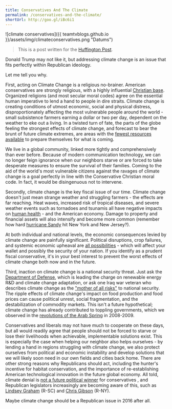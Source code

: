 ```yaml
---
title: Conservatives And The Climate
permalink: /conservatives-and-the-climate/
shortUrl: http://goo.gl/iBc6i1
---
```


![climate conservatives]({{ teamtvblogs.github.io }}/assets/img/climateconservatives.png "Datums")

> This is a post  written for the [Huffington Post](http://www.huffingtonpost.com/tobias-lunt/conservatives-want-to-fix_b_9123716.html).

Donald Trump may not like it, but addressing climate change is an issue that fits perfectly within Republican ideology.

Let me tell you why.

First, acting on Climate Change is a religious no-brainer. American conservatives are strongly religious, with a highly influential [Christian base](https://www.washingtonpost.com/news/monkey-cage/wp/2015/09/04/how-democrats-became-secular-and-republicans-became-religious-its-not-what-you-think/). Organized religions (and most secular moral codes) agree on the essential human imperative to lend a hand to people in dire straits. Climate change is creating conditions of utmost economic, social and physical distress, disproportionately affecting the most vulnerable people around the world - small subsistence farmers earning a dollar or two per day, dependent on the weather to eke out a living. In a twisted turn of fate, the parts of the globe feeling the strongest effects of climate change, and forecast to bear the brunt of future climate extremes, are areas with the [fewest resources available](http://www.theguardian.com/environment/climate-consensus-97-per-cent/2015/jan/26/climate-change-could-impact-poor-much-more-than-previously-thought) to prepare themselves for what is coming.

We live in a global community, linked more tightly and comprehensively than ever before. Because of modern communication technology, we can no longer feign ignorance when our neighbors starve or are forced to take desperate measures to ensure the survival of their families. Coming to the aid of the world's most vulnerable citizens against the ravages of climate change is a goal perfectly in line with the Conservative Christian moral code. In fact, it would be disingenuous not to intervene.

Secondly, climate change is the key fiscal issue of our time. Climate change doesn't just mean strange weather and struggling farmers - the effects are far reaching. Heat waves, increased risk of tropical diseases, and severe weather events such as tornadoes and tsunamis all have negative impacts on [human health](http://www.who.int/mediacentre/factsheets/fs266/en/) - and the American economy. Damage to property and financial assets will also intensify and become more common (remember how hard [hurricane Sandy](http://www.wri.org/publication/impacts-hurricane-sandy-and-climate-change-connection) hit New York and New Jersey?).

At both individual and national levels, the economic consequences levied by climate change are painfully significant. Political disruptions, crop failures, and systemic economic upheaval are [all possibilities](http://www.lloyds.com/news-and-insight/risk-insight/library/society-and-security/food-system-shock) - which will affect your wallet and possibly the security of your nation. If you identify as a prudent fiscal conservative, it's in your best interest to prevent the worst effects of climate change both now and in the future.

Third, inaction on climate change is a national security threat. Just ask the [Department of Defense](http://www.defense.gov/News-Article-View/Article/612710), which is leading the charge on renewable energy R&D and climate change adaptation, or ask one Iraq war veteran who describes climate change as the ["mother of all risks"](http://time.com/4101903/climate-change-national-security/) to national security. The ripple effects of climate change's impact on food production and food prices can cause political unrest, social fragmentation, and the destabilization of commodity markets. This isn't a future hypothetical; climate change has already contributed to toppling governments, which we observed in the [revolutions of the Arab Spring](http://www.scientificamerican.com/article/climate-change-and-rising-food-prices-heightened-arab-spring/) in 2008-2009.

Conservatives and liberals may not have much to cooperate on these days, but all would readily agree that people should not be forced to starve or lose their livelihoods when achievable, implementable solutions exist. This is especially the case when helping our neighbor also helps ourselves - by lending a hand in regions struggling with climate change, we also protect ourselves from political and economic instability and develop solutions that we will likely soon need in our own fields and cities back home. There are other strong reasons why Republicans should act, including the hunter's incentive for habitat conservation, and the importance of re-establishing American technological innovation in the future global economy. All told, climate denial is [not a future political winner](http://www.huffingtonpost.com/entry/republican-climate-change-campaign-strategy_us_56a27dc1e4b0404eb8f18090?ir=Politics&section=us_politics&utm_hp_ref=politics) for conservatives , and Republican legislators increasingly are becoming aware of this, such as [Lindsey Graham](http://www.slate.com/blogs/moneybox/2015/10/28/lindsey_graham_talks_sense_at_debate_about_climate_change.html) (R-SC) and [Chris Gibson](https://grist.org/climate-energy/heres-the-gop-congressman-whos-trying-to-kick-start-a-new-climate-movement/) (R-NY).

Maybe climate change should be a Republican issue in 2016 after all.
